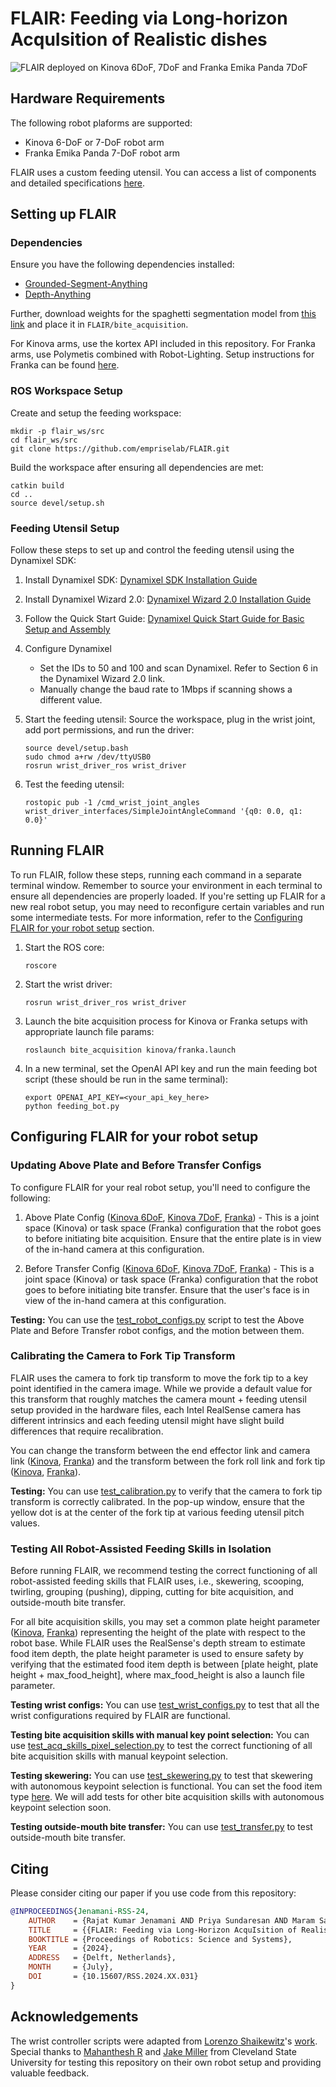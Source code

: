 # FLAIR: Feeding via Long-horizon AcquIsition of Realistic dishes

![FLAIR deployed on Kinova 6DoF, 7DoF and Franka Emika Panda 7DoF](assets/6.gif)

## Hardware Requirements

The following robot plaforms are supported:
- Kinova 6-DoF or 7-DoF robot arm
- Franka Emika Panda 7-DoF robot arm

FLAIR uses a custom feeding utensil. You can access a list of components and detailed specifications [here](https://drive.google.com/drive/u/1/folders/1WjtiHdZtLfJFWJ-NYM1NFTaGlcZTuRHH). 

## Setting up FLAIR

### Dependencies

Ensure you have the following dependencies installed:
- [Grounded-Segment-Anything](https://github.com/IDEA-Research/Grounded-Segment-Anything)
- [Depth-Anything](https://github.com/LiheYoung/Depth-Anything)

Further, download weights for the spaghetti segmentation model from [this link](https://drive.google.com/file/d/1MCgjYcFv6nTxO-e3mlMtdZIzmOgu3rNb/view?usp=sharing) and place it in `FLAIR/bite_acquisition`. 

For Kinova arms, use the kortex API included in this repository. For Franka arms, use Polymetis combined with Robot-Lighting. Setup instructions for Franka can be found [here](https://github.com/jhejna/robot-lightning).

### ROS Workspace Setup

Create and setup the feeding workspace:
```
mkdir -p flair_ws/src
cd flair_ws/src
git clone https://github.com/empriselab/FLAIR.git
```

Build the workspace after ensuring all dependencies are met:
```
catkin build
cd ..
source devel/setup.sh
```

### Feeding Utensil Setup

Follow these steps to set up and control the feeding utensil using the Dynamixel SDK:

1. Install Dynamixel SDK: [Dynamixel SDK Installation Guide](https://emanual.robotis.com/docs/en/software/dynamixel/dynamixel_sdk/download/#repository)

2. Install Dynamixel Wizard 2.0: [Dynamixel Wizard 2.0 Installation Guide](https://emanual.robotis.com/docs/en/software/dynamixel/dynamixel_wizard2/)

3. Follow the Quick Start Guide: [Dynamixel Quick Start Guide for Basic Setup and Assembly](https://emanual.robotis.com/docs/en/dxl/dxl-quick-start-guide/)

4. Configure Dynamixel
   - Set the IDs to 50 and 100 and scan Dynamixel. Refer to Section 6 in the Dynamixel Wizard 2.0 link.
   - Manually change the baud rate to 1Mbps if scanning shows a different value.

5. Start the feeding utensil: Source the workspace, plug in the wrist joint, add port permissions, and run the driver:
   ```
   source devel/setup.bash
   sudo chmod a+rw /dev/ttyUSB0
   rosrun wrist_driver_ros wrist_driver
   ```

6. Test the feeding utensil:
   ```
   rostopic pub -1 /cmd_wrist_joint_angles wrist_driver_interfaces/SimpleJointAngleCommand '{q0: 0.0, q1: 0.0}'
   ```

## Running FLAIR

To run FLAIR, follow these steps, running each command in a separate terminal window. Remember to source your environment in each terminal to ensure all dependencies are properly loaded. If you're setting up FLAIR for a new real robot setup, you may need to reconfigure certain variables and run some intermediate tests. For more information, refer to the [Configuring FLAIR for your robot setup](#configuring-flair-for-your-robot-setup) section.

1. Start the ROS core:
   ```
   roscore
   ```

2. Start the wrist driver:
   ```
   rosrun wrist_driver_ros wrist_driver
   ```

3. Launch the bite acquisition process for Kinova or Franka setups with appropriate launch file params:
   ```
   roslaunch bite_acquisition kinova/franka.launch
   ```

4. In a new terminal, set the OpenAI API key and run the main feeding bot script (these should be run in the same terminal):
   ```
   export OPENAI_API_KEY=<your_api_key_here>
   python feeding_bot.py
   ```


## Configuring FLAIR for your robot setup

### Updating Above Plate and Before Transfer Configs

To configure FLAIR for your real robot setup, you'll need to configure the following:

1. Above Plate Config ([Kinova 6DoF](https://github.com/empriselab/FLAIR/blob/0d52bce1081e7ca358b71edd0e9655e905bbc7d0/bite_acquisition/scripts/robot_controller/kinova_controller.py#L18), [Kinova 7DoF](https://github.com/empriselab/FLAIR/blob/0d52bce1081e7ca358b71edd0e9655e905bbc7d0/bite_acquisition/scripts/robot_controller/kinova_controller.py#L21), [Franka](https://github.com/empriselab/FLAIR/blob/0d52bce1081e7ca358b71edd0e9655e905bbc7d0/bite_acquisition/scripts/robot_controller/franka_controller.py#L41)) - This is a joint space (Kinova) or task space (Franka) configuration that the robot goes to before initiating bite acquisition. Ensure that the entire plate is in view of the in-hand camera at this configuration.

2. Before Transfer Config ([Kinova 6DoF](https://github.com/empriselab/FLAIR/blob/0d52bce1081e7ca358b71edd0e9655e905bbc7d0/bite_acquisition/scripts/robot_controller/kinova_controller.py#L19), [Kinova 7DoF](https://github.com/empriselab/FLAIR/blob/0d52bce1081e7ca358b71edd0e9655e905bbc7d0/bite_acquisition/scripts/robot_controller/kinova_controller.py#L22), [Franka](https://github.com/empriselab/FLAIR/blob/0d52bce1081e7ca358b71edd0e9655e905bbc7d0/bite_acquisition/scripts/robot_controller/franka_controller.py#L45)) - This is a joint space (Kinova) or task space (Franka) configuration that the robot goes to before initiating bite transfer. Ensure that the user's face is in view of the in-hand camera at this configuration.  

**Testing:** You can use the [test_robot_configs.py](https://github.com/empriselab/FLAIR/blob/main/bite_acquisition/scripts/test/test_robot_configs.py) script to test the Above Plate and Before Transfer robot configs, and the motion between them.

### Calibrating the Camera to Fork Tip Transform

FLAIR uses the camera to fork tip transform to move the fork tip to a key point identified in the camera image. While we provide a default value for this transform that roughly matches the camera mount + feeding utensil setup provided in the hardware files, each Intel RealSense camera has different intrinsics and each feeding utensil might have slight build differences that require recalibration.

You can change the transform between the end effector link and camera link ([Kinova](https://github.com/empriselab/FLAIR/blob/0d52bce1081e7ca358b71edd0e9655e905bbc7d0/bite_acquisition/launch/kinova.launch#L42), [Franka](https://github.com/empriselab/FLAIR/blob/0d52bce1081e7ca358b71edd0e9655e905bbc7d0/bite_acquisition/launch/franka.launch#L27)) and the transform between the fork roll link and fork tip ([Kinova](https://github.com/empriselab/FLAIR/blob/0d52bce1081e7ca358b71edd0e9655e905bbc7d0/kortex_description/tools/feeding_utensil/feeding_utensil.xacro#L175), [Franka](https://github.com/empriselab/FLAIR/blob/0d52bce1081e7ca358b71edd0e9655e905bbc7d0/franka_description/panda_arm_hand.urdf#L394)).

**Testing:** You can use [test_calibration.py](https://github.com/empriselab/FLAIR/blob/main/bite_acquisition/scripts/test/test_calibration.py) to verify that the camera to fork tip transform is correctly calibrated. In the pop-up window, ensure that the yellow dot is at the center of the fork tip at various feeding utensil pitch values.

### Testing All Robot-Assisted Feeding Skills in Isolation

Before running FLAIR, we recommend testing the correct functioning of all robot-assisted feeding skills that FLAIR uses, i.e., skewering, scooping, twirling, grouping (pushing), dipping, cutting for bite acquisition, and outside-mouth bite transfer.

For all bite acquisition skills, you may set a common plate height parameter ([Kinova](https://github.com/empriselab/FLAIR/blob/0d52bce1081e7ca358b71edd0e9655e905bbc7d0/bite_acquisition/launch/kinova.launch#L13), [Franka](https://github.com/empriselab/FLAIR/blob/0d52bce1081e7ca358b71edd0e9655e905bbc7d0/bite_acquisition/launch/franka.launch#L9)) representing the height of the plate with respect to the robot base. While FLAIR uses the RealSense's depth stream to estimate food item depth, the plate height parameter is used to ensure safety by verifying that the estimated food item depth is between [plate height, plate height + max_food_height], where max_food_height is also a launch file parameter.

**Testing wrist configs:** You can use [test_wrist_configs.py](https://github.com/empriselab/FLAIR/blob/main/bite_acquisition/scripts/test/test_wrist_configs.py) to test that all the wrist configurations required by FLAIR are functional.

**Testing bite acquisition skills with manual key point selection:** You can use [test_acq_skills_pixel_selection.py](https://github.com/empriselab/FLAIR/blob/main/bite_acquisition/scripts/test/test_acq_skills_pixel_selection.py) to test the correct functioning of all bite acquisition skills with manual keypoint selection.

**Testing skewering:** You can use [test_skewering.py](https://github.com/empriselab/FLAIR/blob/main/bite_acquisition/scripts/test/test_skewering.py) to test that skewering with autonomous keypoint selection is functional. You can set the food item type [here](https://github.com/empriselab/FLAIR/blob/0d52bce1081e7ca358b71edd0e9655e905bbc7d0/bite_acquisition/scripts/test/test_skewering.py#L22). We will add tests for other bite acquisition skills with autonomous keypoint selection soon.

**Testing outside-mouth bite transfer:** You can use [test_transfer.py](https://github.com/empriselab/FLAIR/blob/main/bite_acquisition/scripts/test/test_transfer.py) to test outside-mouth bite transfer.

## Citing

Please consider citing our paper if you use code from this repository:

```bibtex
@INPROCEEDINGS{Jenamani-RSS-24, 
    AUTHOR    = {Rajat Kumar Jenamani AND Priya Sundaresan AND Maram Sakr AND Tapomayukh Bhattacharjee AND Dorsa Sadigh}, 
    TITLE     = {{FLAIR: Feeding via Long-Horizon AcquIsition of Realistic dishes}}, 
    BOOKTITLE = {Proceedings of Robotics: Science and Systems}, 
    YEAR      = {2024}, 
    ADDRESS   = {Delft, Netherlands}, 
    MONTH     = {July}, 
    DOI       = {10.15607/RSS.2024.XX.031} 
}
```

## Acknowledgements

The wrist controller scripts were adapted from [Lorenzo Shaikewitz](https://lorenzos.io/)'s [work](https://arxiv.org/abs/2211.12705). Special thanks to [Mahanthesh R](https://www.linkedin.com/in/mahanthesh-r/) and [Jake Miller](https://www.linkedin.com/in/jakmilller/) from Cleveland State University for testing this repository on their own robot setup and providing valuable feedback.
